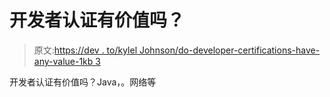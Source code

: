 # 开发者认证有价值吗？

> 原文:[https://dev . to/kylel Johnson/do-developer-certifications-have-any-value-1kb 3](https://dev.to/kyleljohnson/do-developer-certifications-have-any-value-1kb3)

开发者认证有价值吗？Java，。网络等